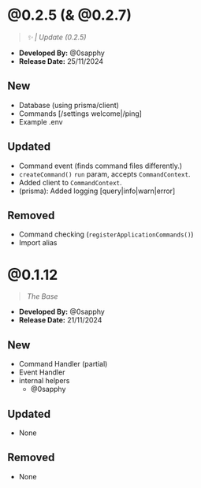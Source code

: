 # @0.2.5 (& @0.2.7)
> *✨ | Update (0.2.5)*

- **Developed By:** @0sapphy
- **Release Date:** 25/11/2024

## New

- Database (using prisma/client)
- Commands [/settings welcome|/ping]
- Example .env 

## Updated

- Command event (finds command files differently.)
- `createCommand()` `run` param, accepts `CommandContext`.
- Added client to `CommandContext`.
- (prisma): Added logging [query|info|warn|error]

## Removed

- Command checking (`registerApplicationCommands()`)
- Import alias

# @0.1.12
> *The Base*

- **Developed By:** @0sapphy
- **Release Date:** 21/11/2024

## New

- Command Handler (partial)
- Event Handler
- internal helpers
  - @0sapphy

## Updated
- None

## Removed
- None